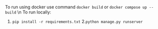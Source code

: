To run using docker use command ``` docker build ``` or ```docker compose up --build``` \n
To run locally:
1. ```pip install -r requirements.txt```
2.```python manage.py runserver```
